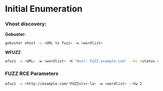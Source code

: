 # Initial Enumeration

### Vhost discovery:

**Gobuster:**
```bash
gobuster vhost -u <URL to fuzz> -w <wordlist>
```
**WFUZZ**
```bash
wfuzz -u <URL> -w <wordlist> -H "Host: FUZZ.example.com" --hc <status codes to hide>
```

### FUZZ RCE Parameters
```bash
wfuzz -u <http://example.com/?FUZZ=ls+-la> -w <wordlist> --hw 2
```
